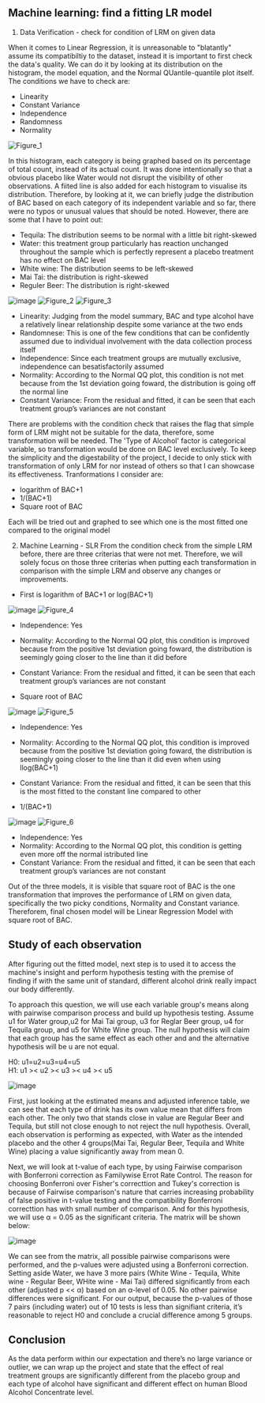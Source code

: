 ## Machine learning: find a fitting LR model 

1. Data Verification - check for condition of LRM on given data

When it comes to Linear Regression, it is unreasonable to "blatantly" assume its compatibiltiy to the dataset, instead it is important to first check the data's quality. We can do it by looking at its distribution on the histogram, the model equation, and the Normal QUantile-quantile plot itself. The conditions we have to check are: 
- Linearity
- Constant Variance
- Independence 
- Randomness
- Normality

![Figure_1](https://user-images.githubusercontent.com/108549500/198199350-85435984-b5fb-40d8-8946-73696a73b6b2.png)   

In this histogram, each category is being graphed based on its percentage of total count, instead of its actual count. It was done intentionally so that a obvious placebo  like Water would not disrupt the visibility of other observations. A fiited line is also added for each histogram to visualise its distribution. Therefore, by looking at it, we can briefly judge the distribution of BAC based on each category of its independent variable and so far, there were no typos or unusual values that should be noted. However, there are some that I have to point out:  
- Tequila: The distribution seems to be normal with a little bit right-skewed 
- Water: this treatment group particularly has reaction unchanged throughout the sample which is perfectly represent a placebo treatment
has no effect on BAC level 
- White wine: The distribution seems to be left-skewed 
- Mai Tai: the distribution is right-skewed 
- Reguler Beer: The distribution is right-skewed

![image](https://user-images.githubusercontent.com/108549500/198203043-796ea32a-d338-437d-a161-fa7ad737df4b.png)
![Figure_2](https://user-images.githubusercontent.com/108549500/198203368-800557c9-5748-4fa1-9e0e-f22389f2e39b.png)
![Figure_3](https://user-images.githubusercontent.com/108549500/198206205-c39c21b9-5621-432f-9978-7adfa6519c76.png)


- Linearity: Judging from the model summary, BAC and type alcohol have a relatively linear relationship despite some variance at the two ends
- Randomnese: This is one of the few conditions that can be confidently assumed due to individual involvement with the data collection process itself
- Independence: Since each treatment groups are mutually exclusive, independence can besatisfactorily assumed
- Normality: According to the Normal QQ plot, this condition is not met because from the 1st deviation going foward, the distribution is going off the normal line
- Constant Variance: From the residual and fitted, it can be seen that each treatment group’s variances are not constant

There are problems with the condition check that raises the flag that simple form of LRM might not be suitable for the data, therefore, some transformation will be needed. The 'Type of Alcohol' factor is categorical variable, so transformation would be done on BAC level exclusively. To keep the simplicity and the digestability of the project, I decide to only stick with transformation of only LRM for nor instead of others so that I can showcase its effectiveness. Tranformations I consider are: 
- logarithm of BAC+1
- 1/(BAC+1)
- Square root of BAC  

Each will be tried out and graphed to see which one is the most fitted one compared to the original model

2. Machine Learning - SLR
From the condition check from the simple LRM before, there are three criterias that were not met. Therefore, we will solely focus on those three criterias when putting each transformation in comparison with the simple LRM and observe any changes or improvements. 
- First is logarithm of BAC+1 or log(BAC+1)
   
![image](https://user-images.githubusercontent.com/108549500/198208433-cda382bc-db00-4a34-99f8-86546ac6c82b.png)
![Figure_4](https://user-images.githubusercontent.com/108549500/198208660-fa7b51eb-b60c-4323-8df8-ad1c68f061af.png) 

- Independence: Yes
- Normality: According to the Normal QQ plot, this condition is improved because from the positive 1st deviation going foward, the distribution is seemingly going closer to the line than it did before
- Constant Variance: From the residual and fitted, it can be seen that each treatment group’s
variances are not constant

- Square root of BAC

![image](https://user-images.githubusercontent.com/108549500/198209104-6a1b8b9e-e30e-4528-9b70-0a33244c9397.png)
![Figure_5](https://user-images.githubusercontent.com/108549500/198209278-44250446-10df-403c-a097-05b7af830650.png)

- Independence: Yes
- Normality: According to the Normal QQ plot, this condition is improved because from the positive 1st deviation going foward, the distribution is seemingly going closer to the line than
it did even when using llog(BAC+1)
- Constant Variance: From the residual and fitted, it can be seen that this is the most fitted to the constant line compared to other

- 1/(BAC+1)  

![image](https://user-images.githubusercontent.com/108549500/198210869-956a9c0e-ba81-40b0-b85f-259a85765a09.png)
![Figure_6](https://user-images.githubusercontent.com/108549500/198209154-b2261761-a78a-4dd2-bfc9-3939af982c16.png)

- Independence: Yes
- Normality: According to the Normal QQ plot, this condition is getting even more off the normal istributed line
- Constant Variance: From the residual and fitted, it can be seen that each treatment group’s variances are not constant

Out of the three models, it is visible that square root of BAC is the one transformation that improves the performance of LRM on given data, specifically the two picky conditions, Normality and Constant variance. Thereforem, final chosen model will be Linear Regression Model with square root of BAC.  

## Study of each observation

After figuring out the fitted model, next step is to used it to access the machine's insight and perform hypothesis testing with the premise of finding if with the same unit of standard, different alcohol drink really impact our body differently. 

To approach this question, we will use each variable group's means along with pairwise comparison process and build up hypothesis testing. Assume u1 for Water group,u2 for Mai Tai group, u3 for Reglar Beer group, u4 for Tequila group, and u5 for White Wine group. The null hypothesis will claim that each group has the same effect as each other and and the alternative hypothesis will be u are not equal.  

H0: u1=u2=u3=u4=u5  
H1: u1 >< u2 >< u3 >< u4 >< u5

![image](https://user-images.githubusercontent.com/108549500/198747822-f2fb3c57-59cc-45e5-bf9a-519ba14cd08d.png)

First, just looking at the estimated means and adjusted inference table, we can see that each type of drink has its own value mean that differs from each other. The only two that stands close in value are Regular Beer and Tequila, but still not close enough to not reject the null hypothesis. Overall, each observation is performing as expected, with Water as the intended placebo and the other 4 groups(Mai Tai, Regular Beer, Tequila and White Wine) placing a value significantly away from mean 0.

Next, we will look at t-value of each type, by using Fairwise comparison with Bonferroni correction as Familywise Errot Rate Control. The reason for choosing Bonferroni over Fisher's correcttion and Tukey's correction is because of Fairwise comparison's nature that carries increasing probability of false positive in t-value testing and the compatibility Bonferroni correcttion has with small number of comparison. And for this hypothesis, we will use α = 0.05 as the significant criteria. The matrix will be shown below: 

![image](https://user-images.githubusercontent.com/108549500/198751045-66a8ec2f-7238-4e6a-975b-3d9c41e7569d.png)

We can see from the matrix, all possible pairwise comparisons were performed, and the p-values were adjusted using a Bonferroni correction. Setting aside Water, we have 3 more pairs (White Wine - Tequila, White wine - Regular Beer, WHite wine - Mai Tai) differed significantly from each other (adjusted p << α) based on an α-level of 0.05. No other pairwise differences were significant. For our output, because the p-values of those 7 pairs (including water) out of 10 tests is less than signifiant criteria, it’s reasonable to reject H0 and conclude a crucial difference among 5 groups.

## Conclusion
 As the data perform within our expectation and there’s no large variance or outlier, we can wrap up the project and state that the effect of real treatment groups are significantly different from the placebo group and each type of alcohol have significant and different effect on human Blood Alcohol Concentrate level.



